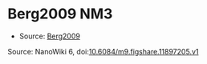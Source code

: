 <a name="material" />

# Berg2009 NM3
<script type="application/ld+json">
  {
    "@context": "https://schema.org/",
    "@type": "ChemicalSubstance",
    "@id": "https://egonw.github.io/nanowiki/nanowiki147.html#material",
    "http://purl.org/dc/terms/conformsTo":
      {
        "@type": "CreativeWork",
        "@id": "https://bioschemas.org/profiles/ChemicalSubstance/0.4-RELEASE/"
      },
    "identfier": "147",
    "name": "Berg2009 NM3",
    "url": "https://egonw.github.io/nanowiki/nanowiki147.html#material",
    "sameAs": "http://127.0.0.1/mediawiki/index.php/Special:URIResolver/Berg2009_NM3"
  }
</script>


* Source: [Berg2009](Berg2009.md)


Source: NanoWiki 6, doi:[10.6084/m9.figshare.11897205.v1](https://doi.org/10.6084/m9.figshare.11897205.v1)
